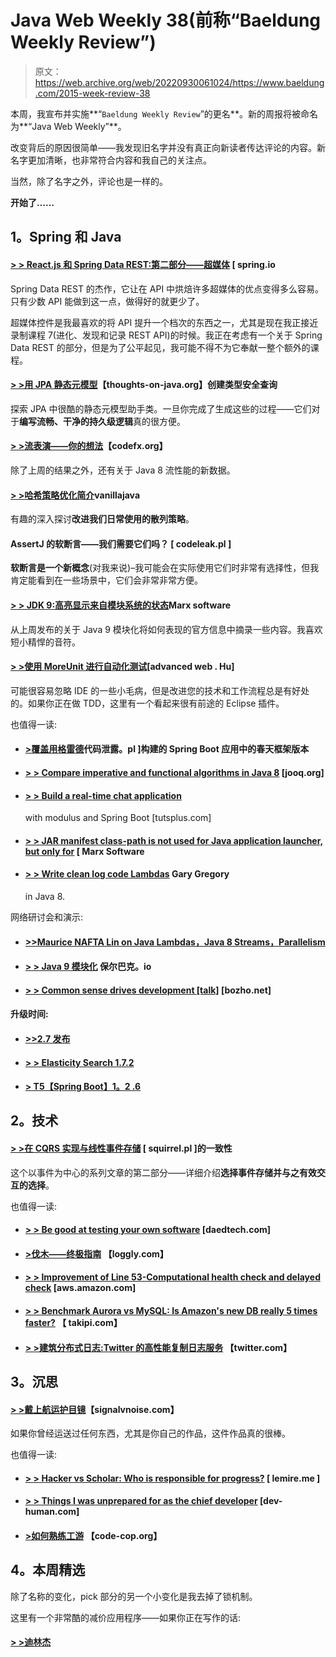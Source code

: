 # Java Web Weekly 38(前称“Baeldung Weekly Review”)

> 原文：<https://web.archive.org/web/20220930061024/https://www.baeldung.com/2015-week-review-38>

本周，我宣布并实施**“`Baeldung Weekly Review`”的更名**。新的周报将被命名为**“Java Web Weekly”**。

改变背后的原因很简单——我发现旧名字并没有真正向新读者传达评论的内容。新名字更加清晰，也非常符合内容和我自己的关注点。

当然，除了名字之外，评论也是一样的。

**开始了……**

## 1。Spring 和 Java

#### [> > React.js 和 Spring Data REST:第二部分——超媒体](https://web.archive.org/web/20220126113444/https://spring.io/blog/2015/09/15/react-js-and-spring-data-rest-part-2-hypermedia) [ spring.io

Spring Data REST 的杰作，它让在 API 中烘焙许多超媒体的优点变得多么容易。只有少数 API 能做到这一点，做得好的就更少了。

超媒体控件是我最喜欢的将 API 提升一个档次的东西之一，尤其是现在我正接近录制课程 7(进化、发现和记录 REST API)的时候。我正在考虑有一个关于 Spring Data REST 的部分，但是为了公平起见，我可能不得不为它奉献一整个额外的课程。

#### [> >用 JPA 静态元模型](https://web.archive.org/web/20220126113444/http://www.thoughts-on-java.org/static-metamodel/)【thoughts-on-java.org】创建类型安全查询

探索 JPA 中很酷的静态元模型助手类。一旦你完成了生成这些的过程——它们对于**编写流畅、干净的持久级逻辑**真的很方便。

#### [> >流表演——你的想法](https://web.archive.org/web/20220126113444/http://blog.codefx.org/java/stream-performance-your-ideas/)【codefx.org】

除了上周的结果之外，还有关于 Java 8 流性能的新数据。

#### [> >哈希策略优化简介](https://web.archive.org/web/20220126113444/https://vanillajava.blogspot.ro/2015/09/an-introduction-to-optimising-hashing.html?view=classic)vanillajava

有趣的深入探讨**改进我们日常使用的散列策略**。

#### AssertJ 的软断言——我们需要它们吗？ [ codeleak.pl ]

**软断言是一个新概念**(对我来说)–我可能会在实际使用它们时非常有选择性，但我肯定能看到在一些场景中，它们会非常非常方便。

#### [> > JDK 9:高亮显示来自模块系统的状态](https://web.archive.org/web/20220126113444/https://marxsoftware.blogspot.ro/2015/09/jdk9-state-of-module-system.html)Marx software

从上周发布的关于 Java 9 模块化将如何表现的官方信息中摘录一些内容。我喜欢短小精悍的音符。

#### [> >使用 MoreUnit 进行自动化测试](https://web.archive.org/web/20220126113444/https://advancedweb.hu/2015/09/17/eclipse_tests_with_moreunit/)[advanced web . Hu]

可能很容易忽略 IDE 的一些小毛病，但是改进您的技术和工作流程总是有好处的。如果你正在做 TDD，这里有一个看起来很有前途的 Eclipse 插件。

也值得一读:

*   #### [>覆盖用格雷德](https://web.archive.org/web/20220126113444/http://blog.codeleak.pl/2015/09/override-spring-framework-version-in.html)代码泄露。pl ]构建的 Spring Boot 应用中的春天框架版本

*   #### [> > Compare imperative and functional algorithms in Java 8](https://web.archive.org/web/20220126113444/http://blog.jooq.org/2015/09/17/comparing-imperative-and-functional-algorithms-in-java-8/) [jooq.org]

*   #### [> > Build a real-time chat application](https://web.archive.org/web/20220126113444/http://code.tutsplus.com/tutorials/build-a-real-time-chat-application-with-modulus-and-spring-boot--cms-22513)

    with modulus and Spring Boot [tutsplus.com]
*   #### [> > JAR manifest class-path is not used for Java application launcher, but only for](https://web.archive.org/web/20220126113444/https://marxsoftware.blogspot.ro/2015/09/jar-manifest-class-path-javac.html) [ Marx Software

*   #### [> > Write clean log code Lambdas](https://web.archive.org/web/20220126113444/https://garygregory.wordpress.com/2015/09/16/a-gentle-introduction-to-the-log4j-api-and-lambda-basics/) Gary Gregory

    in Java 8.

网络研讨会和演示:

*   #### [>>Maurice NAFTA Lin on Java Lambdas，Java 8 Streams，Parallelism](https://web.archive.org/web/20220126113444/http://www.infoq.com/interviews/naftalin-lambda-streams)

*   #### [> > Java 9 模块化](https://web.archive.org/web/20220126113444/http://paulbakker.io/java/java-9-modularity/) 保尔巴克。io

*   #### [> > Common sense drives development [talk]](https://web.archive.org/web/20220126113444/http://techblog.bozho.net/common-sense-driven-development-talk/) [bozho.net]

#### 升级时间:

*   #### [>>2.7 发布](https://web.archive.org/web/20220126113444/https://discuss.gradle.org/t/gradle-2-7-released/11623)

*   #### [> > Elasticity Search 1.7.2](https://web.archive.org/web/20220126113444/https://www.elastic.co/downloads/past-releases/elasticsearch-1-7-2)

*   #### [> T5【Spring Boot】1。2 .6](https://web.archive.org/web/20220126113444/https://search.maven.org/classic/#artifactdetails|org.springframework.boot|spring-boot|1.2.6.RELEASE|jar)

## 2。技术

#### [> >在 CQRS 实现与线性事件存储](https://web.archive.org/web/20220126113444/http://squirrel.pl/blog/2015/09/14/achieving-consistency-in-cqrs-with-linear-event-store/) [ squirrel.pl ]的一致性

这个以事件为中心的系列文章的第二部分——详细介绍**选择事件存储并与之有效交互的选择**。

也值得一读:

*   #### [> > Be good at testing your own software](https://web.archive.org/web/20220126113444/http://www.daedtech.com/get-good-at-testing-your-own-software) [daedtech.com]

*   #### [>伐木——终极指南](https://web.archive.org/web/20220126113444/https://www.loggly.com/ultimate-guide/) 【loggly.com】

*   #### [> > Improvement of Line 53-Computational health check and delayed check](https://web.archive.org/web/20220126113444/https://aws.amazon.com/blogs/aws/route-53-improvements-calculated-health-checks-and-latency-checks/) [aws.amazon.com]

*   #### [> > Benchmark Aurora vs MySQL: Is Amazon's new DB really 5 times faster?](https://web.archive.org/web/20220126113444/http://blog.takipi.com/benchmarking-aurora-vs-mysql-is-amazons-new-db-really-5x-faster/) 【 takipi.com】

*   #### [> >建筑分布式日志:Twitter 的高性能复制日志服务](https://web.archive.org/web/20220126113444/https://blog.twitter.com/2015/building-distributedlog-twitter-s-high-performance-replicated-log-service) 【twitter.com】

## 3。沉思

#### [> >戴上航运护目镜](https://web.archive.org/web/20220126113444/https://signalvnoise.com/posts/3931-putting-on-the-shipping-goggles)【signalvnoise.com】

如果你曾经运送过任何东西，尤其是你自己的作品，这件作品真的很棒。

也值得一读:

*   #### [> > Hacker vs Scholar: Who is responsible for progress?](https://web.archive.org/web/20220126113444/http://lemire.me/blog/archives/2015/09/11/hackers-vs-academics-who-is-responsible-for-progress/) [ lemire.me ]

*   #### [> > Things I was unprepared for as the chief developer](https://web.archive.org/web/20220126113444/http://dev-human.com/entries/2015/09/07/things-i-was-unprepared-for/) [dev-human.com]

*   #### [>如何熟练工游](https://web.archive.org/web/20220126113444/http://blog.code-cop.org/2015/09/how-to-journeyman-tour.html) 【code-cop.org】

## 4。本周精选

除了名称的变化，pick 部分的另一个小变化是我去掉了锁机制。

这里有一个非常酷的减价应用程序——如果你正在写作的话:

#### [> >迪林杰](https://web.archive.org/web/20220126113444/https://dillinger.io/)